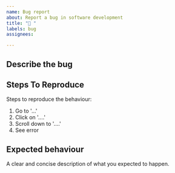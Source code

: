 ```yaml
---
name: Bug report
about: Report a bug in software development
title: "🐛 "
labels: bug
assignees:

---
```

## Describe the bug
<!--- Provide a more detailed introduction to the issue itself, and why you consider it to be a bug. What about it is functioning incorrectly or not as expected?-->

## Steps To Reproduce
<!--- Provide a link to a live example, or an unambiguous set of steps to>
<!--- reproduce this bug. Include code to reproduce, if relevant -->
Steps to reproduce the behaviour:
1. Go to '...'
2. Click on '....'
3. Scroll down to '....'
4. See error

## Expected behaviour
A clear and concise description of what you expected to happen.
